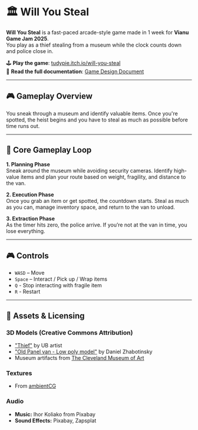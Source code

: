 # 🏛️ Will You Steal

**Will You Steal** is a fast-paced arcade-style game made in 1 week for **Vianu Game Jam 2025**.  
You play as a thief stealing from a museum while the clock counts down and police close in.

🕹️ **Play the game**: [tudypie.itch.io/will-you-steal](https://tudypie.itch.io/will-you-steal)  
📄 **Read the full documentation**: [Game Design Document](https://docs.google.com/document/d/1XWbdDer6IfXcJObU9RSNgSuqhOJGIbRWpHgGuWhPBoE/edit?usp=sharing)

---

## 🎮 Gameplay Overview

You sneak through a museum and identify valuable items. Once you're spotted, the heist begins and you have to steal as much as possible before time runs out.

---

## 🔁 Core Gameplay Loop

**1. Planning Phase**  
Sneak around the museum while avoiding security cameras. Identify high-value items and plan your route based on weight, fragility, and distance to the van.

**2. Execution Phase**  
Once you grab an item or get spotted, the countdown starts. Steal as much as you can, manage inventory space, and return to the van to unload.

**3. Extraction Phase**  
As the timer hits zero, the police arrive. If you’re not at the van in time, you lose everything.

---

## 🎮 Controls

- `WASD` – Move  
- `Space` – Interact / Pick up / Wrap items
- `Q` - Stop interacting with fragile item
- `R` - Restart

---

## 🧰 Assets & Licensing

### 3D Models (Creative Commons Attribution)

- ["Thief"](https://skfb.ly/ot8Dt) by UB artist  
- ["Old Panel van - Low poly model"](https://skfb.ly/oN98G) by Daniel Zhabotinsky  
- Museum artifacts from [The Cleveland Museum of Art](https://sketchfab.com/clevelandart)

### Textures
- From [ambientCG](https://ambientcg.com/)

### Audio
- **Music:** Ihor Koliako from Pixabay  
- **Sound Effects:** Pixabay, Zapsplat
